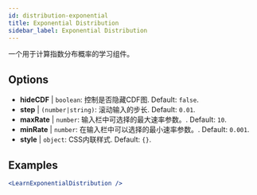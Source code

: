 ```yaml
---
id: distribution-exponential
title: Exponential Distribution
sidebar_label: Exponential Distribution
---
```


一个用于计算指数分布概率的学习组件。

## Options

* __hideCDF__ | `boolean`: 控制是否隐藏CDF图. Default: `false`.
* __step__ | `(number|string)`: 滚动输入的步长. Default: `0.01`.
* __maxRate__ | `number`: 输入栏中可选择的最大速率参数。. Default: `10`.
* __minRate__ | `number`: 在输入栏中可以选择的最小速率参数。. Default: `0.001`.
* __style__ | `object`: CSS内联样式. Default: `{}`.


## Examples

```jsx live
<LearnExponentialDistribution />
```

